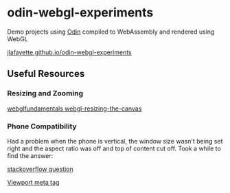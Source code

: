 # odin-webgl-experiments

Demo projects using [Odin]("https://odin-lang.org/") compiled to WebAssembly and rendered using WebGL

[jlafayette.github.io/odin-webgl-experiments](https://jlafayette.github.io/odin-webgl-experiments/)

## Useful Resources

### Resizing and Zooming

[webglfundamentals webgl-resizing-the-canvas](https://webglfundamentals.org/webgl/lessons/webgl-resizing-the-canvas.html)

### Phone Compatibility

Had a problem when the phone is vertical, the window size wasn't being set right and the
aspect ratio was off and top of content cut off.  Took a while to find the answer:

[stackoverflow question](https://stackoverflow.com/questions/26799330/why-does-window-innerheight-return-180-when-in-horizontal-orientation)

[Viewport meta tag](https://developer.mozilla.org/en-US/docs/Web/HTML/Viewport_meta_tag)
